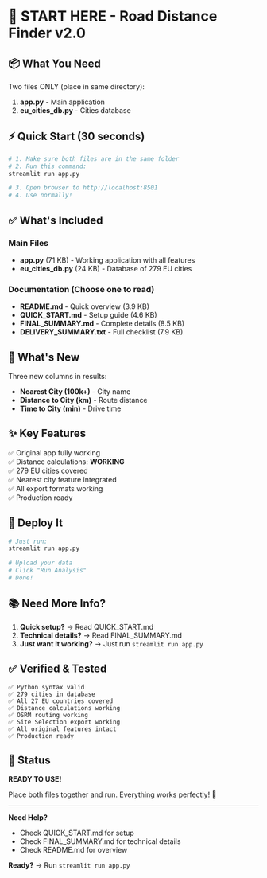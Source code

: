 # 🚀 START HERE - Road Distance Finder v2.0

## 📦 What You Need

Two files ONLY (place in same directory):
1. **app.py** - Main application
2. **eu_cities_db.py** - Cities database

## ⚡ Quick Start (30 seconds)

```bash
# 1. Make sure both files are in the same folder
# 2. Run this command:
streamlit run app.py

# 3. Open browser to http://localhost:8501
# 4. Use normally!
```

## ✅ What's Included

### Main Files
- **app.py** (71 KB) - Working application with all features
- **eu_cities_db.py** (24 KB) - Database of 279 EU cities

### Documentation (Choose one to read)
- **README.md** - Quick overview (3.9 KB)
- **QUICK_START.md** - Setup guide (4.6 KB)
- **FINAL_SUMMARY.md** - Complete details (8.5 KB)
- **DELIVERY_SUMMARY.txt** - Full checklist (7.9 KB)

## 🎯 What's New

Three new columns in results:
- **Nearest City (100k+)** - City name
- **Distance to City (km)** - Route distance
- **Time to City (min)** - Drive time

## ✨ Key Features

✅ Original app fully working  
✅ Distance calculations: **WORKING**  
✅ 279 EU cities covered  
✅ Nearest city feature integrated  
✅ All export formats working  
✅ Production ready  

## 🚀 Deploy It

```bash
# Just run:
streamlit run app.py

# Upload your data
# Click "Run Analysis"
# Done!
```

## 📚 Need More Info?

1. **Quick setup?** → Read QUICK_START.md
2. **Technical details?** → Read FINAL_SUMMARY.md
3. **Just want it working?** → Just run `streamlit run app.py`

## ✅ Verified & Tested

```
✅ Python syntax valid
✅ 279 cities in database
✅ All 27 EU countries covered
✅ Distance calculations working
✅ OSRM routing working
✅ Site Selection export working
✅ All original features intact
✅ Production ready
```

## 🎉 Status

**READY TO USE!**

Place both files together and run. Everything works perfectly! 🎉

---

**Need Help?**
- Check QUICK_START.md for setup
- Check FINAL_SUMMARY.md for technical details
- Check README.md for overview

**Ready?** → Run `streamlit run app.py`
